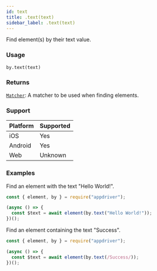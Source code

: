 ```yaml
---
id: text
title: .text(text)
sidebar_label: .text(text)
---
```


Find element(s) by their text value.

### Usage

```text
by.text(text)
```

### Returns

[`Matcher`](../matchers.md): A matcher to be used when finding elements.

### Support

| Platform | Supported |
| -------- | --------- |
| iOS      | Yes       |
| Android  | Yes       |
| Web      | Unknown   |

### Examples

Find an element with the text "Hello World!".

```javascript
const { element, by } = require("appdriver");

(async () => {
  const $text = await element(by.text("Hello World!"));
})();
```

Find an element containing the text "Success".

```javascript
const { element, by } = require("appdriver");

(async () => {
  const $text = await element(by.text(/Success/));
})();
```